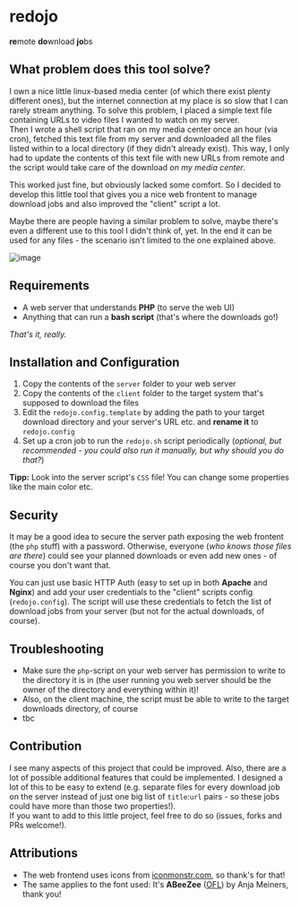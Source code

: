 
# redojo
**re**mote **do**wnload **jo**bs


## What problem does this tool solve?

I own a nice little linux-based media center (of which there exist plenty different ones), but the internet connection at my place is so slow that I can rarely stream anything. To solve this problem, I placed a simple text file containing URLs to video files I wanted to watch on my server.  
Then I wrote a shell script that ran on my media center once an hour (via cron), fetched this text file from my server and downloaded all the files listed within to a local directory (if they didn't already exist). This way, I only had to update the contents of this text file with new URLs from remote and the script would take care of the download *on my media center*.

This worked just fine, but obviously lacked some comfort. So I decided to develop this little tool that gives you a nice web frontent to manage download jobs and also improved the "client" script a lot.

Maybe there are people having a similar problem to solve, maybe there's even a different use to this tool I didn't think of, yet. In the end it can be used for any files - the scenario isn't limited to the one explained above.

![image](https://user-images.githubusercontent.com/9215743/65347168-bd7fc200-dbde-11e9-898a-d8f0702ef92a.png)

## Requirements

- A web server that understands **PHP** (to serve the web UI)
- Anything that can run a **bash script** (that's where the downloads go!)

*That's it, really.*


## Installation and Configuration

1. Copy the contents of the `server` folder to your web server
2. Copy the contents of the `client` folder to the target system that's supposed to download the files
3. Edit the `redojo.config.template` by adding the path to your target download directory and your server's URL etc. and **rename it** to `redojo.config`
4. Set up a cron job to run the `redojo.sh` script periodically (*optional, but recommended - you could also run it manually, but why should you do that?*)

**Tipp:** Look into the server script's `CSS` file! You can change some properties like the main color etc.


## Security

It may be a good idea to secure the server path exposing the web frontent (the `php` stuff) with a password. Otherwise, everyone (*who knows those files are there*) could see your planned downloads or even add new ones - of course you don't want that.  
  
You can just use basic HTTP Auth (easy to set up in both **Apache** and **Nginx**) and add your user credentials to the "client" scripts config (`redojo.config`). The script will use these credentials to fetch the list of download jobs from your server (but not for the actual downloads, of course).


## Troubleshooting

- Make sure the `php`-script on your web server has permission to write to the directory it is in (the user running you web server should be the owner of the directory and everything within it)!
- Also, on the client machine, the script must be able to write to the target downloads directory, of course
- tbc


## Contribution

I see many aspects of this project that could be improved. Also, there are a lot of possible additional features that could be implemented. I designed a lot of this to be easy to extend (e.g. separate files for every download job on the server instead of just one big list of `title`:`url` pairs - so these jobs could have more than those two properties!).  
If you want to add to this little project, feel free to do so (issues, forks and PRs welcome!).


## Attributions

- The web frontend uses icons from [iconmonstr.com](https://iconmonstr.com/), so thank's for that!
- The same applies to the font used: It's **ABeeZee** ([OFL](http://scripts.sil.org/OFL)) by Anja Meiners, thank you!